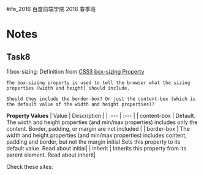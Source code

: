 #ife_2016 百度前端学院 2016 春季班

Notes
===

Task8
---
1 box-sizing:
Definition from [CSS3 box-sizing Property](http://www.w3schools.com/cssref/css3_pr_box-sizing.asp)
```
The box-sizing property is used to tell the browser what the sizing properties (width and height) should include.

Should they include the border-box? Or just the content-box (which is the default value of the width and height properties)?
```
**Property Values**
| Value	| Description |
| :--- | :--- |
| content-box	| Default. The width and height properties (and min/max properties) includes only the content. Border, padding, or margin are not included |
| border-box |	The width and height properties (and min/max properties) includes content, padding and border, but not the margin
initial	Sets this property to its default value. Read about initial|
| inherit	| Inherits this property from its parent element. Read about inherit|

Check these sites:
